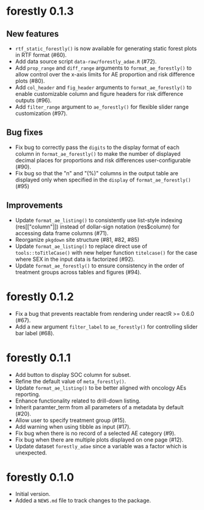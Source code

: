 # forestly 0.1.3

## New features

- `rtf_static_forestly()` is now available for generating static forest plots in RTF format (#60).
- Add data source script `data-raw/forestly_adae.R` (#72).
- Add `prop_range` and `diff_range` arguments to `format_ae_forestly()` to allow control over the x-axis limits for AE proportion and risk difference plots (#80).
- Add `col_header` and `fig_header` arguments to `format_ae_forestly()` to enable customizable column and figure headers for risk difference outputs (#96).
- Add `filter_range` argument to `ae_forestly()` for flexible slider range customization (#97).

## Bug fixes

- Fix bug to correctly pass the `digits` to the display format of each column in `format_ae_forestly()` to make the number of displayed decimal places for proportions and risk differences user-configurable (#90).
- Fix bug so that the "n" and "(%)" columns in the output table are displayed only when specified in the `display` of `format_ae_forestly()` (#95)

## Improvements

- Update `format_ae_listing()` to consistently use list-style indexing (res[["column"]]) instead of dollar-sign notation (res$column) for accessing data frame columns (#71).
- Reorganize `pkgdown` site structure (#81, #82, #85)
- Update `format_ae_listing()` to replace direct use of `tools::toTitleCase()` with new helper function `titelcase()` for the case where SEX in the input data is factorized (#92).
- Update `format_ae_forestly()` to ensure consistency in the order of treatment groups across tables and figures (#94).

# forestly 0.1.2

- Fix a bug that prevents reactable from rendering under reactR >= 0.6.0 (#67).
- Add a new argument `filter_label` to `ae_forestly()` for controlling slider bar label (#68).

# forestly 0.1.1

- Add button to display SOC column for subset.
- Refine the default value of `meta_forestly()`.
- Update `format_ae_listing()` to be better aligned with oncology AEs reporting.
- Enhance functionality related to drill-down listing.
- Inherit paramter_term from all parameters of a metadata by default (#20).
- Allow user to specify treatment group (#15).
- Add warning when using tibble as input (#17).
- Fix bug when there is no record of a selected AE category (#9).
- Fix bug when there are multiple plots displayed on one page (#12).
- Update dataset `forestly_adae` since a variable was a factor
  which is unexpected.

# forestly 0.1.0

- Initial version.
- Added a `NEWS.md` file to track changes to the package.
